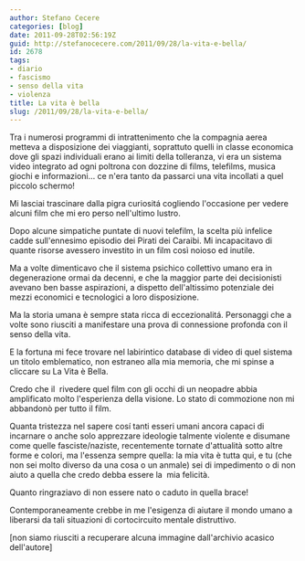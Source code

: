 ```yaml
---
author: Stefano Cecere
categories: [blog]
date: 2011-09-28T02:56:19Z
guid: http://stefanocecere.com/2011/09/28/la-vita-e-bella/
id: 2678
tags:
- diario
- fascismo
- senso della vita
- violenza
title: La vita è bella
slug: /2011/09/28/la-vita-e-bella/
---
```


Tra i numerosi programmi di intrattenimento che la compagnia aerea metteva a disposizione dei viaggianti, soprattuto quelli in classe economica dove gli spazi individuali erano ai limiti della tolleranza, vi era un sistema video integrato ad ogni poltrona con dozzine di films, telefilms, musica giochi e informazioni… ce n'era tanto da passarci una vita incollati a quel piccolo schermo!
  
Mi lasciai trascinare dalla pigra curiositá cogliendo l'occasione per vedere alcuni film che mi ero perso nell'ultimo lustro.
  
Dopo alcune simpatiche puntate di nuovi telefilm, la scelta più infelice cadde sull'ennesimo episodio dei Pirati dei Caraibi. Mi incapacitavo di quante risorse avessero investito in un film così noioso ed inutile.
  
Ma a volte dimenticavo che il sistema psichico collettivo umano era in degenerazione ormai da decenni, e che la maggior parte dei decisionisti avevano ben basse aspirazioni, a dispetto dell'altissimo potenziale dei mezzi economici e tecnologici a loro disposizione.
  
Ma la storia umana è sempre stata ricca di eccezionalitá. Personaggi che a volte sono riusciti a manifestare una prova di connessione profonda con il senso della vita.
  
E la fortuna mi fece trovare nel labirintico database di video di quel sistema un titolo emblematico, non estraneo alla mia memoria, che mi spinse a cliccare su La Vita è Bella.
  
Credo che il  rivedere quel film con gli occhi di un neopadre abbia amplificato molto l'esperienza della visione. Lo stato di commozione non mi abbandonò per tutto il film.

Quanta tristezza nel sapere cosí tanti esseri umani ancora capaci di incarnare o anche solo apprezzare ideologie talmente violente e disumane come quelle fasciste/naziste, recentemente tornate d'attualità sotto altre forme e colori, ma l'essenza sempre quella: la mia vita è tutta qui, e tu (che non sei molto diverso da una cosa o un anmale) sei di impedimento o di non aiuto a quella che credo debba essere la  mia felicità.
  
Quanto ringraziavo di non essere nato o caduto in quella brace!
  
Contemporaneamente crebbe in me l'esigenza di aiutare il mondo umano a liberarsi da tali situazioni di cortocircuito mentale distruttivo.

[non siamo riusciti a recuperare alcuna immagine dall'archivio acasico dell'autore]
